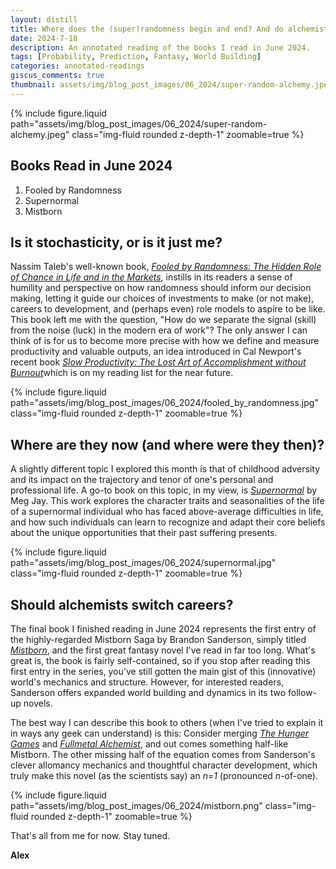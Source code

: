 ```yaml
---
layout: distill
title: Where does the (super)randomness begin and end? And do alchemists have new competition?
date: 2024-7-18
description: An annotated reading of the books I read in June 2024.
tags: [Probability, Prediction, Fantasy, World Building]
categories: annotated-readings
giscus_comments: true
thumbnail: assets/img/blog_post_images/06_2024/super-random-alchemy.jpeg
---
```


<div class="l-page">
  {% include figure.liquid path="assets/img/blog_post_images/06_2024/super-random-alchemy.jpeg" class="img-fluid rounded z-depth-1" zoomable=true %}
</div>

## Books Read in June 2024
1. Fooled by Randomness
2. Supernormal
3. Mistborn

## Is it stochasticity, or is it just me?

Nassim Taleb's well-known book, [*Fooled by Randomness: The Hidden Role of Chance in Life and in the Markets*](https://en.wikipedia.org/wiki/Fooled_by_Randomness), instills in its readers a sense of humility and perspective on how randomness should inform our decision making, letting it guide our choices of investments to make (or not make), careers to development, and (perhaps even) role models to aspire to be like. This book left me with the question, "How do we separate the signal (skill) from the noise (luck) in the modern era of work"? The only answer I can think of is for us to become more precise with how we define and measure productivity and valuable outputs, an idea introduced in Cal Newport's recent book [*​Slow Productivity: The Lost Art of Accomplishment without Burnout​*](https://calnewport.com/my-new-book-slow-productivity/) which is on my reading list for the near future.

<div class="l-body">
  {% include figure.liquid path="assets/img/blog_post_images/06_2024/fooled_by_randomness.jpg" class="img-fluid rounded z-depth-1" zoomable=true %}
</div>

## Where are they now (and where were they then)?

A slightly different topic I explored this month is that of childhood adversity and its impact on the trajectory and tenor of one's personal and professional life. A go-to book on this topic, in my view, is [*Supernormal*](https://megjay.com/supernormal/) by Meg Jay. This work explores the character traits and seasonalities of the life of a supernormal individual who has faced above-average difficulties in life, and how such individuals can learn to recognize and adapt their core beliefs about the unique opportunities that their past suffering presents.

<div class="l-body">
  {% include figure.liquid path="assets/img/blog_post_images/06_2024/supernormal.jpg" class="img-fluid rounded z-depth-1" zoomable=true %}
</div>

## Should alchemists switch careers?

The final book I finished reading in June 2024 represents the first entry of the highly-regarded Mistborn Saga by Brandon Sanderson, simply titled [*Mistborn*](https://www.brandonsanderson.com/the-mistborn-saga-the-original-trilogy/), and the first great fantasy novel I've read in far too long. What's great is, the book is fairly self-contained, so if you stop after reading this first entry in the series, you've still gotten the main gist of this (innovative) world's mechanics and structure. However, for interested readers, Sanderson offers expanded world building and dynamics in its two follow-up novels.

The best way I can describe this book to others (when I've tried to explain it in ways any geek can understand) is this: Consider merging [*The Hunger Games*](https://www.suzannecollinsbooks.com/the_hunger_games_69765.htm) and [*Fullmetal Alchemist*](https://www.viz.com/fullmetal-alchemist), and out comes something half-like Mistborn. The other missing half of the equation comes from Sanderson's clever allomancy mechanics and thoughtful character development, which truly make this novel (as the scientists say) an *n=1* (pronounced *n*-of-one).

<div class="l-body">
  {% include figure.liquid path="assets/img/blog_post_images/06_2024/mistborn.png" class="img-fluid rounded z-depth-1" zoomable=true %}
</div>

That's all from me for now. Stay tuned.

**Alex**